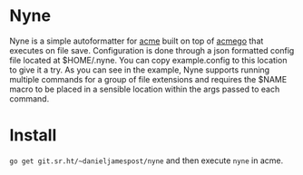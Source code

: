 # Nyne
Nyne is a simple autoformatter for [acme](http://acme.cat-v.org/) built on top of [acmego](https://github.com/9fans/go/tree/master/acme/acmego) that executes on file save. Configuration is done through a json formatted config file located at $HOME/.nyne. You can copy example.config to this location to give it a try. As you can see in the example, Nyne supports running multiple commands for a group of file extensions and requires the $NAME macro to be placed in a sensible location within the args passed to each command. 

# Install
`go get git.sr.ht/~danieljamespost/nyne` and then execute `nyne` in acme.